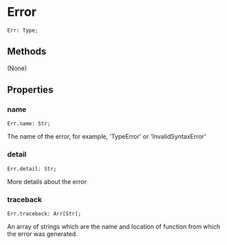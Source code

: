 # Error
```
Err: Type;
```

## Methods

(None)


## Properties

### name
```
Err.name: Str;
```
The name of the error, for example, 'TypeError' or 'InvalidSyntaxError'

### detail
```
Err.detail: Str;
```
More details about the error

### traceback
```
Err.traceback: Arr[Str];
```
An array of strings which are the name and location of function from which the error was generated.

